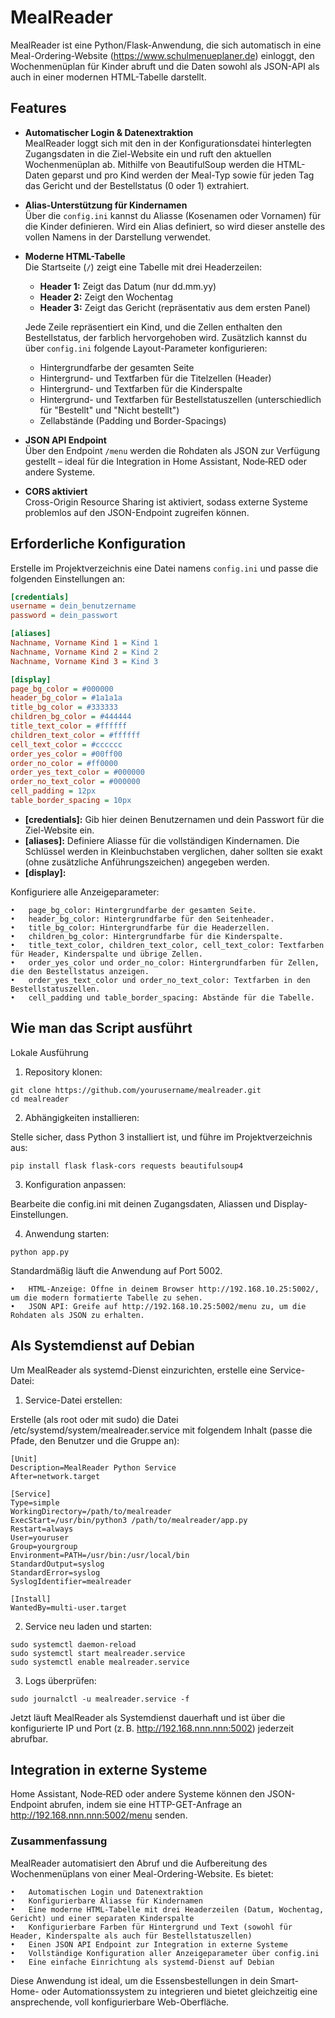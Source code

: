 # MealReader

MealReader ist eine Python/Flask-Anwendung, die sich automatisch in eine Meal-Ordering-Website (https://www.schulmenueplaner.de) einloggt, den Wochenmenüplan für Kinder abruft und die Daten sowohl als JSON-API als auch in einer modernen HTML-Tabelle darstellt.

## Features

- **Automatischer Login & Datenextraktion**  
  MealReader loggt sich mit den in der Konfigurationsdatei hinterlegten Zugangsdaten in die Ziel-Website ein und ruft den aktuellen Wochenmenüplan ab. Mithilfe von BeautifulSoup werden die HTML-Daten geparst und pro Kind werden der Meal-Typ sowie für jeden Tag das Gericht und der Bestellstatus (0 oder 1) extrahiert.

- **Alias-Unterstützung für Kindernamen**  
  Über die `config.ini` kannst du Aliasse (Kosenamen oder Vornamen) für die Kinder definieren. Wird ein Alias definiert, so wird dieser anstelle des vollen Namens in der Darstellung verwendet.

- **Moderne HTML-Tabelle**  
  Die Startseite (`/`) zeigt eine Tabelle mit drei Headerzeilen:
  - **Header 1:** Zeigt das Datum (nur dd.mm.yy)
  - **Header 2:** Zeigt den Wochentag
  - **Header 3:** Zeigt das Gericht (repräsentativ aus dem ersten Panel)
  
  Jede Zeile repräsentiert ein Kind, und die Zellen enthalten den Bestellstatus, der farblich hervorgehoben wird. Zusätzlich kannst du über `config.ini` folgende Layout-Parameter konfigurieren:
  - Hintergrundfarbe der gesamten Seite
  - Hintergrund- und Textfarben für die Titelzellen (Header)
  - Hintergrund- und Textfarben für die Kinderspalte
  - Hintergrund- und Textfarben für Bestellstatuszellen (unterschiedlich für "Bestellt" und "Nicht bestellt")
  - Zellabstände (Padding und Border-Spacings)

- **JSON API Endpoint**  
  Über den Endpoint `/menu` werden die Rohdaten als JSON zur Verfügung gestellt – ideal für die Integration in Home Assistant, Node‑RED oder andere Systeme.

- **CORS aktiviert**  
  Cross-Origin Resource Sharing ist aktiviert, sodass externe Systeme problemlos auf den JSON-Endpoint zugreifen können.

## Erforderliche Konfiguration

Erstelle im Projektverzeichnis eine Datei namens `config.ini` und passe die folgenden Einstellungen an:

```ini
[credentials]
username = dein_benutzername
password = dein_passwort

[aliases]
Nachname, Vorname Kind 1 = Kind 1
Nachname, Vorname Kind 2 = Kind 2
Nachname, Vorname Kind 3 = Kind 3

[display]
page_bg_color = #000000
header_bg_color = #1a1a1a
title_bg_color = #333333
children_bg_color = #444444
title_text_color = #ffffff
children_text_color = #ffffff
cell_text_color = #cccccc
order_yes_color = #00ff00
order_no_color = #ff0000
order_yes_text_color = #000000
order_no_text_color = #000000
cell_padding = 12px
table_border_spacing = 10px
```


- **[credentials]:**
Gib hier deinen Benutzernamen und dein Passwort für die Ziel-Website ein.
-	**[aliases]:**
Definiere Aliasse für die vollständigen Kindernamen. Die Schlüssel werden in Kleinbuchstaben verglichen, daher sollten sie exakt (ohne zusätzliche Anführungszeichen) angegeben werden.
-	**[display]:**
  
Konfiguriere alle Anzeigeparameter:

	•	page_bg_color: Hintergrundfarbe der gesamten Seite.
	•	header_bg_color: Hintergrundfarbe für den Seitenheader.
	•	title_bg_color: Hintergrundfarbe für die Headerzellen.
	•	children_bg_color: Hintergrundfarbe für die Kinderspalte.
	•	title_text_color, children_text_color, cell_text_color: Textfarben für Header, Kinderspalte und übrige Zellen.
	•	order_yes_color und order_no_color: Hintergrundfarben für Zellen, die den Bestellstatus anzeigen.
	•	order_yes_text_color und order_no_text_color: Textfarben in den Bestellstatuszellen.
	•	cell_padding und table_border_spacing: Abstände für die Tabelle.

## Wie man das Script ausführt

Lokale Ausführung

1.	Repository klonen:

```
git clone https://github.com/yourusername/mealreader.git
cd mealreader
```

2.	Abhängigkeiten installieren:

Stelle sicher, dass Python 3 installiert ist, und führe im Projektverzeichnis aus:

```
pip install flask flask-cors requests beautifulsoup4
```

3.	Konfiguration anpassen:
   
Bearbeite die config.ini mit deinen Zugangsdaten, Aliassen und Display-Einstellungen.

4.	Anwendung starten:

```
python app.py
```

Standardmäßig läuft die Anwendung auf Port 5002.

	•	HTML-Anzeige: Öffne in deinem Browser http://192.168.10.25:5002/, um die modern formatierte Tabelle zu sehen.
	•	JSON API: Greife auf http://192.168.10.25:5002/menu zu, um die Rohdaten als JSON zu erhalten.

## Als Systemdienst auf Debian

Um MealReader als systemd-Dienst einzurichten, erstelle eine Service-Datei:

1.	Service-Datei erstellen:

Erstelle (als root oder mit sudo) die Datei /etc/systemd/system/mealreader.service mit folgendem Inhalt (passe die Pfade, den Benutzer und die Gruppe an):

```mealreader.service
[Unit]
Description=MealReader Python Service
After=network.target

[Service]
Type=simple
WorkingDirectory=/path/to/mealreader
ExecStart=/usr/bin/python3 /path/to/mealreader/app.py
Restart=always
User=youruser
Group=yourgroup
Environment=PATH=/usr/bin:/usr/local/bin
StandardOutput=syslog
StandardError=syslog
SyslogIdentifier=mealreader

[Install]
WantedBy=multi-user.target
```


2.	Service neu laden und starten:

```
sudo systemctl daemon-reload
sudo systemctl start mealreader.service
sudo systemctl enable mealreader.service
```

3.	Logs überprüfen:

```
sudo journalctl -u mealreader.service -f
```


Jetzt läuft MealReader als Systemdienst dauerhaft und ist über die konfigurierte IP und Port (z. B. http://192.168.nnn.nnn:5002) jederzeit abrufbar.

## Integration in externe Systeme

Home Assistant, Node‑RED oder andere Systeme können den JSON-Endpoint abrufen, indem sie eine HTTP-GET-Anfrage an http://192.168.nnn.nnn:5002/menu senden.

### Zusammenfassung

MealReader automatisiert den Abruf und die Aufbereitung des Wochenmenüplans von einer Meal-Ordering-Website. Es bietet:

	•	Automatischen Login und Datenextraktion
	•	Konfigurierbare Aliasse für Kindernamen
	•	Eine moderne HTML-Tabelle mit drei Headerzeilen (Datum, Wochentag, Gericht) und einer separaten Kinderspalte
	•	Konfigurierbare Farben für Hintergrund und Text (sowohl für Header, Kinderspalte als auch für Bestellstatuszellen)
	•	Einen JSON API Endpoint zur Integration in externe Systeme
	•	Vollständige Konfiguration aller Anzeigeparameter über config.ini
	•	Eine einfache Einrichtung als systemd-Dienst auf Debian

Diese Anwendung ist ideal, um die Essensbestellungen in dein Smart-Home- oder Automationssystem zu integrieren und bietet gleichzeitig eine ansprechende, voll konfigurierbare Web-Oberfläche.

